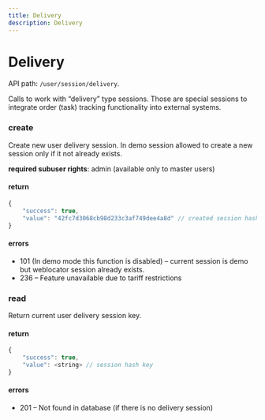 ```yaml
---
title: Delivery
description: Delivery
---
```


# Delivery

API path: `/user/session/delivery`.

Calls to work with “delivery” type sessions. Those are special sessions to integrate order (task) 
tracking functionality into external systems.

### create

Create new user delivery session.
In demo session allowed to create a new session only if it not already exists.

**required subuser rights**: admin (available only to master users)

#### return

```js
{
    "success": true,
    "value": "42fc7d3068cb98d233c3af749dee4a8d" // created session hash key
}
```

#### errors

*   101 (In demo mode this function is disabled) – current session is demo but weblocator session already exists.
*   236 – Feature unavailable due to tariff restrictions

### read

Return current user delivery session key.

#### return

```js
{
    "success": true,
    "value": <string> // session hash key
}
```

#### errors

*   201 – Not found in database (if there is no delivery session)
